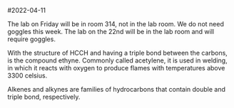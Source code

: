 #2022-04-11

The lab on Friday will be in room 314, not in the lab room.  We do not need goggles this week.  The lab on the 22nd will be in the lab room and will require goggles.

With the structure of HCCH and having a triple bond between the carbons, is the compound ethyne.  Commonly called acetylene, it is used in welding, in which it reacts with oxygen to produce flames with temperatures above 3300 celsius.

Alkenes and alkynes are families of hydrocarbons that contain double and triple bond, respectively.